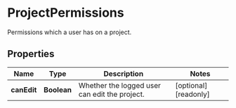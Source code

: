 

# ProjectPermissions

Permissions which a user has on a project.

## Properties

| Name | Type | Description | Notes |
|------------ | ------------- | ------------- | -------------|
|**canEdit** | **Boolean** | Whether the logged user can edit the project. |  [optional] [readonly] |



